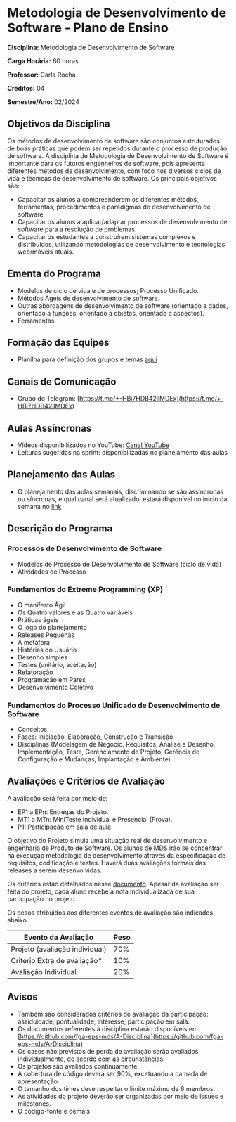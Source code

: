 # Metodologia de Desenvolvimento de Software - Plano de Ensino

**Disciplina:** Metodologia de Desenvolvimento de Software

**Carga Horária:** 60 horas

**Professor:** Carla Rocha

**Créditos:** 04

**Semestre/Ano:** 02/2024

## Objetivos da Disciplina

Os métodos de desenvolvimento de software são conjuntos estruturados de boas práticas que podem ser repetidos durante o processo de produção de software. A disciplina de Metodologia de Desenvolvimento de Software é importante para os futuros engenheiros de software, pois apresenta diferentes métodos de desenvolvimento, com foco nos diversos ciclos de vida e técnicas de desenvolvimento de software. Os principais objetivos são:

- Capacitar os alunos a compreenderem os diferentes métodos, ferramentas, procedimentos e paradigmas de desenvolvimento de software.
- Capacitar os alunos a aplicar/adaptar processos de desenvolvimento de software para a resolução de problemas.
- Capacitar os estudantes a construírem sistemas complexos e distribuídos, utilizando metodologias de desenvolvimento e tecnologias web/móveis atuais.

## Ementa do Programa

- Modelos de ciclo de vida e de processos; Processo Unificado.
- Métodos Ágeis de desenvolvimento de software.
- Outras abordagens de desenvolvimento de software (orientado a dados, orientado a funções, orientado a objetos, orientado a aspectos).
- Ferramentas.

## Formação das Equipes

- Planilha para definição dos grupos e temas [aqui](https://docs.google.com/spreadsheets/d/1vxJOSIyCZ3s0dIjUF1dY0oib2Jlb7Q86vU95ZM0VfC4/edit?usp=sharing)

## Canais de Comunicação

- Grupo do Telegram: [https://t.me/+-HBi7HDB42llMDEx](https://t.me/+-HBi7HDB42llMDEx)

## Aulas Assíncronas

- Vídeos disponibilizados no YouTube: [Canal YouTube](https://www.youtube.com/channel/UC_VXpS5GIL8NdJNkwNeAorw/videos?view_as=subscriber)
- Leituras sugeridas na sprint: disponibilizadas no planejamento das aulas

## Planejamento das Aulas

- O planejamento das aulas semanais, discriminando se são assíncronas ou síncronas, e qual canal será atualizado, estará disponível no início da semana no [link](https://docs.google.com/document/d/1CI8ty75dFyb9xw1olZELF7zkANb_POgEidcXgrMdviw/edit?usp=sharing)

## Descrição do Programa

### Processos de Desenvolvimento de Software

- Modelos de Processo de Desenvolvimento de Software (ciclo de vida)
- Atividades de Processo

### Fundamentos do Extreme Programming (XP)

- O manifesto Ágil
- Os Quatro valores e as Quatro variáveis
- Práticas ágeis
- O jogo do planejamento
- Releases Pequenas
- A metáfora
- Histórias do Usuário
- Desenho simples
- Testes (unitário, aceitação)
- Refatoração
- Programação em Pares
- Desenvolvimento Coletivo

### Fundamentos do Processo Unificado de Desenvolvimento de Software

- Conceitos
- Fases: Iniciação, Elaboração, Construção e Transição
- Disciplinas (Modelagem de Negócio, Requisitos, Análise e Desenho, Implementação, Teste, Gerenciamento de Projeto, Gerência de Configuração e Mudanças, Implantação e Ambiente)

## Avaliações e Critérios de Avaliação

A avaliação será feita por meio de:

- EP1 a EPn: Entregas do Projeto.
- MT1 a MTn: MiniTeste Individual e Presencial (Prova).
- P1: Participação em sala de aula

O objetivo do Projeto simula uma situação real de desenvolvimento e engenharia de Produto de Software. Os alunos de MDS irão se concentrar na execução metodologia de desenvolvimento através da especificação de requisitos, codificação e testes. Haverá duas avaliações formais das releases a serem desenvolvidas.

Os critérios estão detalhados nesse [documento]([./Criterios.pdf](https://github.com/unb-mds/Qualifying-Software-Engineers-Undergraduates-in-DevOps/blob/main/Criterios.pdf)). Apesar da avaliação ser feita do projeto, cada aluno recebe a nota individualizada de sua participação no projeto.

Os pesos atribuídos aos diferentes eventos de avaliação são indicados abaixo.

| Evento da Avaliação | Peso |
| ------ | ------ |
| Projeto (avaliação individual) | 70% |
| Critério Extra de avaliação* | 10% |
| Avaliação Individual | 20% |

## Avisos

- Também são considerados critérios de avaliação da participação: assiduidade; pontualidade; interesse; participação em sala.
- Os documentos referentes à disciplina estarão disponíveis em: [https://github.com/fga-eps-mds/A-Disciplina](https://github.com/fga-eps-mds/A-Disciplina)
- Os casos não previstos de perda de avaliação serão avaliados individualmente, de acordo com as circunstâncias.
- Os projetos são avaliados continuamente.
- A cobertura de código deverá ser 90%, excetuando a camada de apresentação.
- O tamanho dos times deve respeitar o limite máximo de 6 membros.
- As atividades do projeto deverão ser organizadas por meio de issues e milestones.
- O código-fonte e demais